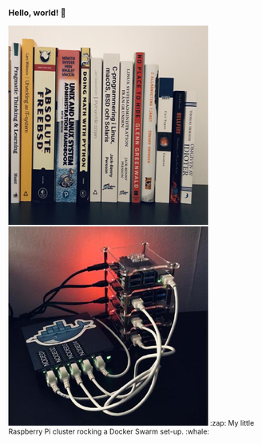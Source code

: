 ### Hello, world! 👋

<!--
**oscarholst/oscarholst** is a ✨ _special_ ✨ repository because its `README.md` (this file) appears on your GitHub profile. -->

<img width="400px" height="400px" src="https://github.com/oscarholst/oscarholst/blob/master/books.jpg?raw=true">

<img width="400px" height="400px" src="https://github.com/oscarholst/oscarholst/blob/master/rpi_dockerswarm.jpg?raw=true">
:zap: My little Raspberry Pi cluster rocking a Docker Swarm set-up. :whale: 
